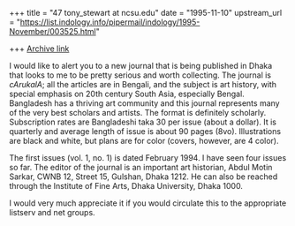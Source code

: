 +++
title = "47 tony_stewart at ncsu.edu"
date = "1995-11-10"
upstream_url = "https://list.indology.info/pipermail/indology/1995-November/003525.html"

+++
[Archive link](https://list.indology.info/pipermail/indology/1995-November/003525.html)

I would like to alert you to a new journal that is being published in Dhaka
that looks to me to be pretty serious and worth collecting.  The journal is
_cArukalA_; all the articles are in Bengali, and the subject is art
history, with special emphasis on 20th century South Asia, especially
Bengal.  Bangladesh has a thriving art community and this journal
represents many of the very best scholars and artists.  The format is
definitely scholarly.  Subscription rates are Bangladeshi taka 30 per issue
(about a dollar).  It is quarterly and average length of issue is about 90
pages (8vo). Illustrations are black and white, but plans are for color
(covers, however, are 4 color).

The first issues (vol. 1, no. 1) is dated February 1994.  I have seen four
issues so far.  The editor of the journal is an important art historian,
Abdul Motin Sarkar, CWNB 12, Street 15, Gulshan, Dhaka 1212.  He can also
be reached through the Institute of Fine Arts, Dhaka University, Dhaka
1000.

I would very much appreciate it if you would circulate this to the
appropriate listserv and net groups.








